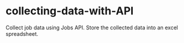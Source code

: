 # collecting-data-with-API
Collect job data using Jobs API. Store the collected data into an excel spreadsheet.
